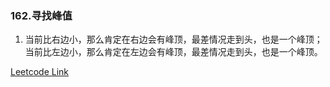 ### 162.寻找峰值

1. 当前比右边小，那么肯定在右边会有峰顶，最差情况走到头，也是一个峰顶； 
   当前比左边小，那么肯定在左边会有峰顶，最差情况走到头，也是一个峰顶。

[Leetcode Link](https://leetcode-cn.com/problems/find-peak-element/)